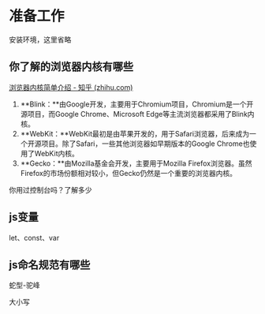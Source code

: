 # 准备工作

安装环境，这里省略

## 你了解的浏览器内核有哪些

[浏览器内核简单介绍 - 知乎 (zhihu.com)](https://zhuanlan.zhihu.com/p/681570855)

1. **Blink：**由Google开发，主要用于Chromium项目，Chromium是一个开源项目，而Google Chrome、Microsoft Edge等主流浏览器都采用了Blink内核。
2. **WebKit：**WebKit最初是由苹果开发的，用于Safari浏览器，后来成为一个开源项目。除了Safari，一些其他浏览器如早期版本的Google Chrome也使用了WebKit内核。
3. **Gecko：**由Mozilla基金会开发，主要用于Mozilla Firefox浏览器。虽然Firefox的市场份额相对较小，但Gecko仍然是一个重要的浏览器内核。

你用过控制台吗？了解多少

## js变量

let、const、var

## js命名规范有哪些

蛇型-驼峰

大小写
